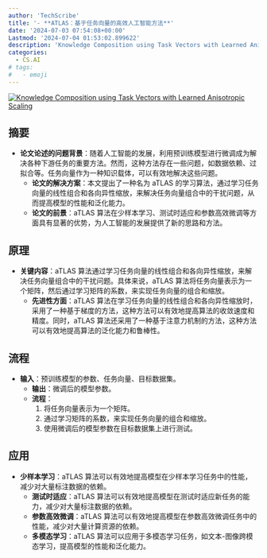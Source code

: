 ```yaml
---
author: 'TechScribe'
title: '- **ATLAS：基于任务向量的高效人工智能方法**'
date: '2024-07-03 07:54:08+00:00'
Lastmod: '2024-07-04 01:53:02.899622'
description: 'Knowledge Composition using Task Vectors with Learned Anisotropic Scaling'
categories:
  - CS.AI
# tags:
#   - emoji
---
```


[![Knowledge Composition using Task Vectors with Learned Anisotropic Scaling](https://arxiv-research-1301205113.cos.ap-guangzhou.myqcloud.com/images/2407.02880v1.pdf_0.jpg)](https://arxiv.org/abs/2407.02880v1)

## 摘要

- **论文论述的问题背景**：随着人工智能的发展，利用预训练模型进行微调成为解决各种下游任务的重要方法。然而，这种方法存在一些问题，如数据依赖、过拟合等。任务向量作为一种知识载体，可以有效地解决这些问题。
    - **论文的解决方案**：本文提出了一种名为 aTLAS 的学习算法，通过学习任务向量的线性组合和各向异性缩放，来解决任务向量组合中的干扰问题，从而提高模型的性能和泛化能力。
    - **论文的前景**：aTLAS 算法在少样本学习、测试时适应和参数高效微调等方面具有显著的优势，为人工智能的发展提供了新的思路和方法。<!--more-->

## 原理

- **关键内容**：aTLAS 算法通过学习任务向量的线性组合和各向异性缩放，来解决任务向量组合中的干扰问题。具体来说，aTLAS 算法将任务向量表示为一个矩阵，然后通过学习矩阵的系数，来实现任务向量的组合和缩放。
    - **先进性方面**：aTLAS 算法在学习任务向量的线性组合和各向异性缩放时，采用了一种基于梯度的方法，这种方法可以有效地提高算法的收敛速度和精度。同时，aTLAS 算法还采用了一种基于注意力机制的方法，这种方法可以有效地提高算法的泛化能力和鲁棒性。

## 流程

- **输入**：预训练模型的参数、任务向量、目标数据集。
    - **输出**：微调后的模型参数。
    - **流程**：
        1. 将任务向量表示为一个矩阵。
        2. 通过学习矩阵的系数，来实现任务向量的组合和缩放。
        3. 使用微调后的模型参数在目标数据集上进行测试。

## 应用

- **少样本学习**：aTLAS 算法可以有效地提高模型在少样本学习任务中的性能，减少对大量标注数据的依赖。
    - **测试时适应**：aTLAS 算法可以有效地提高模型在测试时适应新任务的能力，减少对大量标注数据的依赖。
    - **参数高效微调**：aTLAS 算法可以有效地提高模型在参数高效微调任务中的性能，减少对大量计算资源的依赖。
    - **多模态学习**：aTLAS 算法可以应用于多模态学习任务，如文本-图像跨模态学习，提高模型的性能和泛化能力。